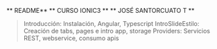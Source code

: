 ** README**
** CURSO IONIC3 **
** JOSÉ SANTORCUATO T **

> Introducción: Instalación, Angular, Typescript
> IntroSlideEstilo: Creación de tabs, pages e intro app, storage
> Providers: Servicios REST, webservice, consumo apis
